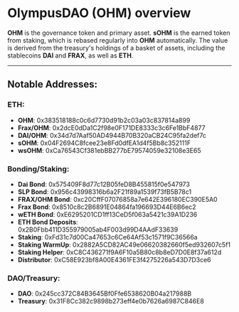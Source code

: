 # OlympusDAO (OHM) overview

**OHM** is the governance token and primary asset. **sOHM** is the earned token from staking, which is rebased regularly into **OHM** automatically. The value is derived from the treasury's holdings of a basket of assets, including the stablecoins **DAI** and **FRAX**, as well as **ETH**.

---

## Notable Addresses:

### ETH:
  - **OHM**: 0x383518188c0c6d7730d91b2c03a03c837814a899
  - **Frax/OHM**: 0x2dcE0dDa1C2f98e0F171DE8333c3c6Fe1BbF4877
  - **DAI/OHM**: 0x34d7d7Aaf50AD4944B70B320aCB24C95fa2def7c
  - **sOHM**: 0x04F2694C8fcee23e8Fd0dfEA1d4f5Bb8c352111F
  - **wsOHM**: 0xCa76543Cf381ebBB277bE79574059e32108e3E65

### Bonding/Staking:
  - **Dai Bond**: 0x575409F8d77c12B05feD8B455815f0e547973
  - **SLP Bond**: 0x956c43998316b6a2F21f89a1539f73fB5B78c1
  - **FRAX/OHM Bond**: 0xc20CffF07076858a7e642E396180EC390E5A0
  - **Frax Bond**: 0x8510c8c2B6891E04864fa196693D44E6B6ec2
  - **wETH Bond**: 0xE6295201CD1ff13CeD5f063a5421c39A1D236
  - **ETH Bond Deposits**: 0x2B0Fbb411D355979005ab4F003d99D4AAdF33639
  - **Staking**: 0xFd31c7d00Ca47653c6Ce64Af53c1571f9C36566a
  - **Staking WarmUp**: 0x2882A5CD82AC49e06620382660f5ed932607c5f1
  - **Staking Helper**: 0xC8C436271f9A6F10a5B80c8b8eD7D0E8f37a612d
  - **Distributor**: 0xC58E923bf8A00E4361FE3f4275226a543D7D3ce6

### DAO/Treasury:
  - **DAO**: 0x245cc372C84B3645Bf0Ffe6538620B04a217988B
  - **Treasury**: 0x31F8Cc382c9898b273eff4e0b7626a6987C846E8
